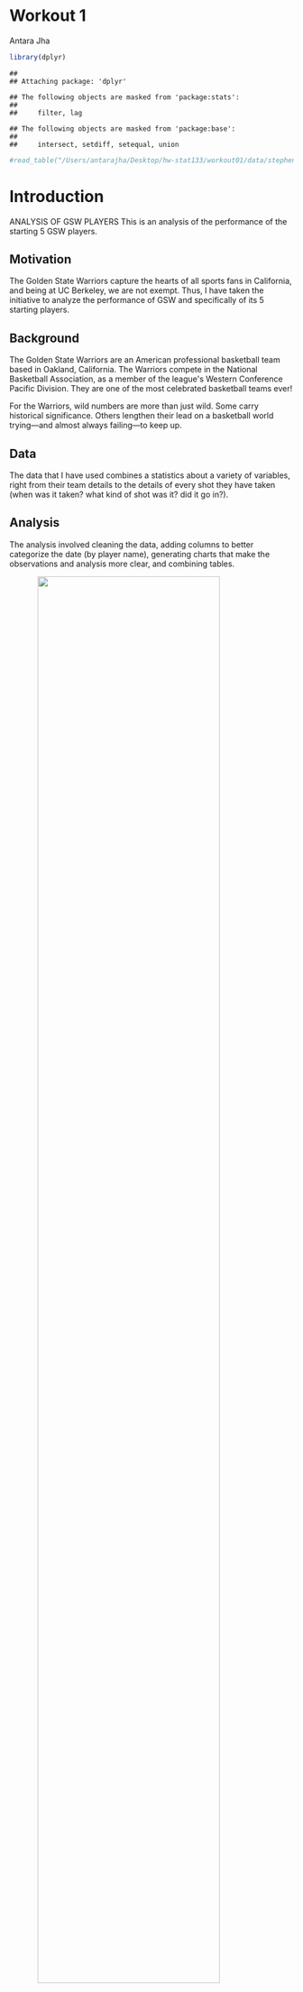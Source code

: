 Workout 1
================
Antara Jha

``` r
library(dplyr)
```

    ## 
    ## Attaching package: 'dplyr'

    ## The following objects are masked from 'package:stats':
    ## 
    ##     filter, lag

    ## The following objects are masked from 'package:base':
    ## 
    ##     intersect, setdiff, setequal, union

``` r
#read_table("/Users/antarajha/Desktop/hw-stat133/workout01/data/stephen-curry.csv")
```

Introduction
============

ANALYSIS OF GSW PLAYERS This is an analysis of the performance of the starting 5 GSW players.

Motivation
----------

The Golden State Warriors capture the hearts of all sports fans in California, and being at UC Berkeley, we are not exempt. Thus, I have taken the initiative to analyze the performance of GSW and specifically of its 5 starting players.

Background
----------

The Golden State Warriors are an American professional basketball team based in Oakland, California. The Warriors compete in the National Basketball Association, as a member of the league's Western Conference Pacific Division. They are one of the most celebrated basketball teams ever!

For the Warriors, wild numbers are more than just wild. Some carry historical significance. Others lengthen their lead on a basketball world trying—and almost always failing—to keep up.

Data
----

The data that I have used combines a statistics about a variety of variables, right from their team details to the details of every shot they have taken (when was it taken? what kind of shot was it? did it go in?).

Analysis
--------

The analysis involved cleaning the data, adding columns to better categorize the date (by player name), generating charts that make the observations and analysis more clear, and combining tables.

<img src="/Users/antarajha/Desktop/hw-stat133/workout01/images/gsw_shots_chart.png" width="80%" style="display: block; margin: auto;" />
